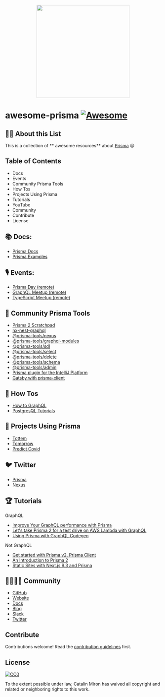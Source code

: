 <p align="center">
    <img src="https://camo.githubusercontent.com/c7f49c483a3c5a145ff55c7331520a65e12abff2/68747470733a2f2f692e696d6775722e636f6d2f774434725674342e706e67" width="300"/>
</p>

# awesome-prisma [![Awesome](https://awesome.re/badge.svg)](https://awesome.re)


## :tipping_hand_woman: About this List

This is a collection of ** awesome resources**  about [Prisma](https://www.prisma.io/ "Build a GraphQL server with any database") :heart_eyes:


## Table of Contents
* Docs
* Events
* Community Prisma Tools
* How Tos  
* Projects Using Prisma
* Tutorials
* YouTube
* Community
* Contribute
* License


## 📚 Docs:

*  [Prisma Docs](https://www.prisma.io/docs/)
*  [Prisma Examples](https://github.com/prisma/prisma-examples)
   
## 🎙 Events:

* [Prisma Day (remote)](http://prisma.io/day)
* [GraphQL Meetup (remote)](https://www.meetup.com/graphql-berlin/)
* [TypeScript Meetup (remote)](https://www.meetup.com/TypeScript-Berlin/)
   
## 🦺 Community Prisma Tools
* [Prisma 2 Scratchpad](https://github.com/ctrlplusb/prisma2-template)
* [nx-nest-graphql](https://github.com/beeman/nx-nest-graphql)
* [@prisma-tools/nexus](https://prisma-tools.ahmedelywa.com/nexus/features)
* [@prisma-tools/graphql-modules](https://prisma-tools.ahmedelywa.com/graphql-modules)
* [@prisma-tools/sdl](https://prisma-tools.ahmedelywa.com/sdl)
* [@prisma-tools/select](https://prisma-tools.ahmedelywa.com/select)
* [@prisma-tools/delete](https://prisma-tools.ahmedelywa.com/delete)
* [@prisma-tools/schema](https://prisma-tools.ahmedelywa.com/schema)
* [@prisma-tools/admin](https://prisma-tools.ahmedelywa.com/admin/generator)
* [Prisma plugin for the IntelliJ Platform](https://github.com/gabrielcolson/intellij-prisma)
* [Gatsby with prisma-client](https://github.com/LekoArts/gatsby-with-prisma-client)
    
## 🤔 How Tos
* [How to GraphQL](https://www.howtographql.com/)
* [PostgresQL Tutorials](https://www.prisma.io/tutorials/?tag=postgresql)
    
## 👾 Projects Using Prisma
* [Tottem](https://github.com/poulainv/tottem)
* [Tomorrow](https://www.tomorrowapp.io/)
* [Predict Covid](https://predictcovid.com/)
   
## 🐦 Twitter
* [Prisma](http://twitter.com/prisma)
* [Nexus](http://twitter.com/nexusgql)
    
## 🏆‍ Tutorials
GraphQL
* [Improve Your GraphQL performance with Prisma](https://dev.to/ahmedelywa/improve-your-graphql-performance-with-prisma-2jia)
* [Let's take Prisma 2 for a test drive on AWS Lambda with GraphQL](https://itnext.io/lets-take-prisma-2-for-a-test-drive-on-aws-lambda-with-graphql-%EF%B8%8F-f4be711e93cc)
* [Using Prisma with GraphQL Codegen](https://medium.com/tomorrowapp/using-prisma-with-graphql-codegen-eed022c13749)

Not GraphQL
* [Get started with Prisma v2. Prisma Client](https://egghead.io/playlists/get-started-with-prisma-v2-prisma-client-8bae)
* [An Introduction to Prisma 2](https://blog.logrocket.com/an-introduction-to-prisma-2/)
* [Static Sites with Next.js 9.3 and Prisma](https://leerob.io/blog/next-prisma)


## :family_man_woman_girl_boy:  Community

* [GitHub](https://github.com/prisma/prisma/)
* [Website](https://prisma.io)
* [Docs](https://prisma.io/docs/)
* [Blog](https://prisma.io/blog)
* [Slack](https://slack.prisma.io/)
* [Twitter](https://twitter.com/prisma)

## Contribute

Contributions welcome! Read the [contribution guidelines](contributing.md) first.


## License

[![CC0](http://mirrors.creativecommons.org/presskit/buttons/88x31/svg/cc-zero.svg)](http://creativecommons.org/publicdomain/zero/1.0)

To the extent possible under law, Catalin Miron has waived all copyright and
related or neighboring rights to this work.
